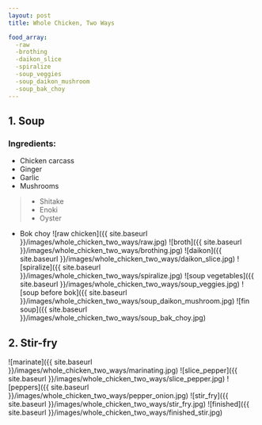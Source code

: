 ```yaml
---
layout: post
title: Whole Chicken, Two Ways

food_array:
  -raw
  -brothing
  -daikon_slice
  -spiralize
  -soup_veggies
  -soup_daikon_mushroom
  -soup_bak_choy
---
```


## 1. Soup
### Ingredients:
 * Chicken carcass
 * Ginger
 * Garlic
 * Mushrooms
 > * Shitake
 > * Enoki
 > * Oyster
 * Bok choy
![raw chicken]({{ site.baseurl }}/images/whole_chicken_two_ways/raw.jpg)
![broth]({{ site.baseurl }}/images/whole_chicken_two_ways/brothing.jpg)
![daikon]({{ site.baseurl }}/images/whole_chicken_two_ways/daikon_slice.jpg)
![spiralize]({{ site.baseurl }}/images/whole_chicken_two_ways/spiralize.jpg)
![soup vegetables]({{ site.baseurl }}/images/whole_chicken_two_ways/soup_veggies.jpg)
![soup before bok]({{ site.baseurl }}/images/whole_chicken_two_ways/soup_daikon_mushroom.jpg)
![fin soup]({{ site.baseurl }}/images/whole_chicken_two_ways/soup_bak_choy.jpg)

## 2. Stir-fry
![marinate]({{ site.baseurl }}/images/whole_chicken_two_ways/marinating.jpg)
![slice_pepper]({{ site.baseurl }}/images/whole_chicken_two_ways/slice_pepper.jpg)
![peppers]({{ site.baseurl }}/images/whole_chicken_two_ways/pepper_onion.jpg)
![stir_fry]({{ site.baseurl }}/images/whole_chicken_two_ways/stir_fry.jpg)
![finished]({{ site.baseurl }}/images/whole_chicken_two_ways/finished_stir.jpg)
